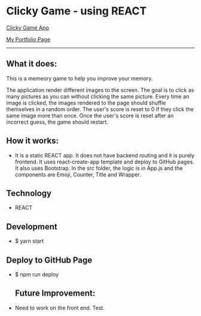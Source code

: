 # Clicky Game - using REACT

[Clicky Game App](
https://raywon123.github.io/picturepicker/ )

[My Portfolio Page](
https://raywon123.github.io/portfolio.html )

------------------------------------------------------------------
## What it does:
This is a memeory game to help you improve your memory. 

The application render different images to the screen. The goal is to click as many pictures as you can without clicking the same picture. Every time an image is clicked, the images rendered to the page should shuffle themselves in a random order. The user's score is reset to 0 if they click the same image more than once. Once the user's score is reset after an incorrect guess, the game should restart.

## How it works:
* It is a static REACT app. It does not have backend routing and it is purely frontend. It uses react-create-app template and deploy to GitHub pages. It also uses Bootstrap. In the src folder, the logic is in App.js and the components are Emoji, Counter, Title and Wrapper.

## Technology
* REACT

## Development
* $ yarn start

## Deploy to GitHub Page
* $ npm run deploy


  
  ## Future Improvement:

* Need to work on the front end. Test.
